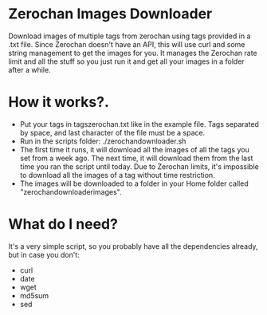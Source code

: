 # Zerochan Images Downloader
Download images of multiple tags from zerochan using tags provided in a .txt file.
Since Zerochan doesn't have an API, this will use curl and some string management to get the images for you.
It manages the Zerochan rate limit and all the stuff so you just run it and get all your images in a folder after a while.

# How it works?.

- Put your tags in tagszerochan.txt like in the example file. Tags separated by space, and last character of the file must be a space.
- Run in the scripts folder: ./zerochandownloader.sh
- The first time it runs, it will download all the images of all the tags you set from a week ago. The next time, it will download them from the last time you ran the script until today. Due to Zerochan limits, it's impossible to download all the images of a tag without time restriction.
- The images will be downloaded to a folder in your Home folder called "zerochandownloaderimages".

# What do I need?
It's a very simple script, so you probably have all the dependencies already, but in case you don't:

- curl
- date
- wget
- md5sum
- sed

